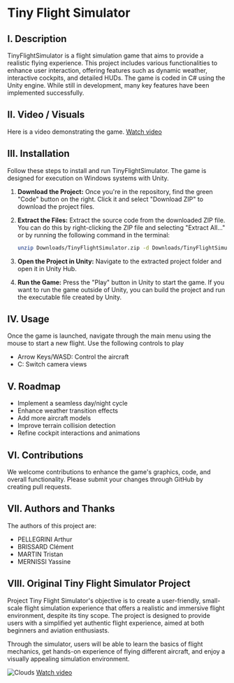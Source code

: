 # Tiny Flight Simulator

## I. Description

TinyFlightSimulator is a flight simulation game that aims to provide a realistic flying experience. This project includes various functionalities to enhance user interaction, offering features such as dynamic weather, interactive cockpits, and detailed HUDs. The game is coded in C# using the Unity engine. While still in development, many key features have been implemented successfully.

## II. Video / Visuals

Here is a video demonstrating the game. [Watch video](https://www.youtube.com/watch?v=4QOcCGI6xOU)

## III. Installation

Follow these steps to install and run TinyFlightSimulator. The game is designed for execution on Windows systems with Unity.

1. **Download the Project:** Once you're in the repository, find the green "Code" button on the right. Click it and select "Download ZIP" to download the project files.

2. **Extract the Files:** Extract the source code from the downloaded ZIP file. You can do this by right-clicking the ZIP file and selecting "Extract All..." or by running the following command in the terminal:

    ```sh
    unzip Downloads/TinyFlightSimulator.zip -d Downloads/TinyFlightSimulator
    ```

3. **Open the Project in Unity:** Navigate to the extracted project folder and open it in Unity Hub.

4. **Run the Game:** Press the "Play" button in Unity to start the game. If you want to run the game outside of Unity, you can build the project and run the executable file created by Unity.

## IV. Usage

Once the game is launched, navigate through the main menu using the mouse to start a new flight. Use the following controls to play

* Arrow Keys/WASD: Control the aircraft
* C: Switch camera views

## V. Roadmap

* Implement a seamless day/night cycle
* Enhance weather transition effects
* Add more aircraft models
* Improve terrain collision detection
* Refine cockpit interactions and animations

## VI. Contributions

We welcome contributions to enhance the game's graphics, code, and overall functionality. Please submit your changes through GitHub by creating pull requests.

## VII. Authors and Thanks

The authors of this project are:

* PELLEGRINI Arthur
* BRISSARD Clément
* MARTIN Tristan
* MERNISSI Yassine

## VIII. Original Tiny Flight Simulator Project

Project Tiny Flight Simulator's objective is to create a user-friendly, small-scale flight simulation experience that offers a realistic and immersive flight environment, despite its tiny scope. The project is designed to provide users with a simplified yet authentic flight experience, aimed at both beginners and aviation enthusiasts.

Through the simulator, users will be able to learn the basics of flight mechanics, get hands-on experience of flying different aircraft, and enjoy a visually appealing simulation environment.

![Clouds](https://i.imgur.com/3bXb0EB.jpg)
[Watch video](https://www.youtube.com/watch?v=4QOcCGI6xOU)
